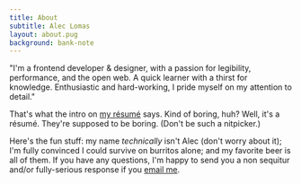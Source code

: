 ```yaml
---
title: About
subtitle: Alec Lomas
layout: about.pug
background: bank-note
---
```


"I'm a frontend developer & designer, with a passion for legibility, performance, and the open web. A quick learner with a thirst for knowledge. Enthusiastic and hard-working, I pride myself on my attention to detail."

That's what the intro on [my résumé](https://resume.lowmess.com) says. Kind of boring, huh? Well, it's a résumé. They're supposed to be boring. (Don't be such a nitpicker.)

Here's the fun stuff: my name _technically_ isn't Alec (don't worry about it); I'm fully convinced I could survive on burritos alone; and my favorite beer is all of them. If you have any questions, I'm happy to send you a non sequitur and/or fully-serious response if you [email me](mailto:alec@lowmess.com).
